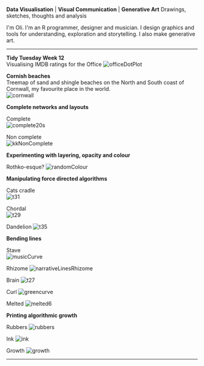 **Data Visualisation** | **Visual Communication** | **Generative Art**
Drawings, sketches, thoughts and analysis

I'm Oli. I'm an R programmer, designer and musician. I design graphics and tools for understanding, exploration and storytelling. I also make generative art.

----------

**Tidy Tuesday Week 12**  
Visualising IMDB ratings for the Office
![officeDotPlot](/officeDotPlot.png)

**Cornish beaches**  
Treemap of sand and shingle beaches on the North and South coast of Cornwall, my favourite place in the world.  
![cornwall](/cornwall.png)


**Complete networks and layouts**    

Complete  
![complete20s](/complete20s.png)

Non complete  
![kkNonComplete](/kkNonComplete.png)


**Experimenting with layering, opacity and colour**  

Rothko-esque?
![randomColour](/randomColour.png)


**Manipulating force directed algorithms**  

Cats cradle  
![t31](/t31.png)

Chordal  
![t29](/t29.png)

Dandelion
![t35](/t35.jpg)


**Bending lines**  

Stave  
![musicCurve](/musicCurve.png)

Rhizome
![narrativeLinesRhizome](/narrativeLinesRhizome.jpg)

Brain
![t27](/t27.jpg)

Curl
![greencurve](/greencurve.png)

Melted
![melted6](/melted6.png)

**Printing algorithmic growth**  

Rubbers
![rubbers](/rubbers.png)

Ink
![ink](/ink.png)

Growth
![growth](/growth.png)

----------




